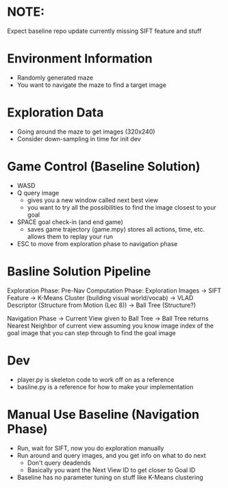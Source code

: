 # NOTE:
Expect baseline repo update
currently missing SIFT feature and stuff

# Environment Information
- Randomly generated maze
- You want to navigate the maze to find a target image

# Exploration Data
- Going around the maze to get images (320x240)
- Consider down-sampling in time for init dev

# Game Control (Baseline Solution)
- WASD
- Q query image
    - gives you a new window called next best view
    - you want to try all the possibilities to find the image closest to your goal
- SPACE goal check-in (and end game)
    - saves game trajectory (game.mpy) stores all actions, time, etc. allows them to replay your run
- ESC to move from exploration phase to navigation phase

# Basline Solution Pipeline
Exploration Phase: Pre-Nav Computation Phase:
Exploration Images -> SIFT Feature -> K-Means Cluster (building visual world/vocab) -> VLAD Descriptor (Structure from Motion (Lec 8)) -> Ball Tree (Structure?)

Navigation Phase
-> Current View given to Ball Tree -> Ball Tree returns Nearest Neighbor of current view
assuming you know image index of the goal image that you can step through to find the goal image

# Dev
- player.py is skeleton code to work off on as a reference
- basline.py is a reference for how to make your implementation

# Manual Use Baseline (Navigation Phase)
- Run, wait for SIFT, now you do exploration manually
- Run around and query images, and you get info on what to do next
    - Don't query deadends
    - Basically you want the Next View ID to get closer to Goal ID
- Baseline has no parameter tuning on stuff like K-Means clustering

